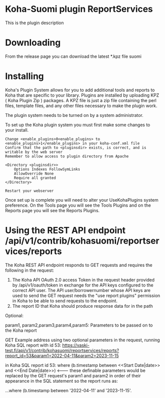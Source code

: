 
# Koha-Suomi plugin ReportServices

This is the plugin description

# Downloading

From the release page you can download the latest \*.kpz file
suomi
# Installing

Koha's Plugin System allows for you to add additional tools and reports to Koha that are specific to your library. Plugins are installed by uploading KPZ ( Koha Plugin Zip ) packages. A KPZ file is just a zip file containing the perl files, template files, and any other files necessary to make the plugin work.

The plugin system needs to be turned on by a system administrator.

To set up the Koha plugin system you must first make some changes to your install.

    Change <enable_plugins>0<enable_plugins> to <enable_plugins>1</enable_plugins> in your koha-conf.xml file
    Confirm that the path to <pluginsdir> exists, is correct, and is writable by the web server
    Remember to allow access to plugin directory from Apache

    <Directory <pluginsdir>>
        Options Indexes FollowSymLinks
        AllowOverride None
        Require all granted
    </Directory>

    Restart your webserver

Once set up is complete you will need to alter your UseKohaPlugins system preference. On the Tools page you will see the Tools Plugins and on the Reports page you will see the Reports Plugins.



# Using the REST API endpoint /api/v1/contrib/kohasuomi/reportservices/reports

The Koha REST API endpoint responds to GET requests and requires the following in the request:

1. The Koha API OAuth 2.0 access Token in the request header provided by /api/v1/oauth/token in exchange for the API keys configured to the correct API user.
   The API user/borrowernumber whose API keys are used to send the GET request needs the "use report plugins" permission in Koha to be able to send requests to the endpoint.
2. The report ID that Koha should produce response data for in the path
   
Optional:

param1, param2,param3,param4,param5: Parameters to be passed on to the Koha report

GET Example address using two optional parameters in the request, running Koha SQL report with id 53:   https://vaski-test.fi/api/v1/contrib/kohasuomi/reportservices/reports?report_id=53&param1=2022-04-11&param2=2023-11-15

in Koha SQL report id 53: where (b.timestamp between <<Start Date|date>> and <<End Date|date>>) <--- these definable parameters would be replaced by the GET request's param1 and param2 in order of their appearance in the SQL statement so the report runs as:

...where (b.timestamp between '2022-04-11' and '2023-11-15'.





